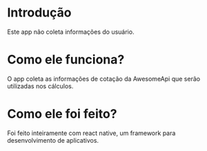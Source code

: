 <h1>Introdução</h1>
Este app não coleta informações do usuário.

<h1>Como ele funciona?</h1>
O app coleta as informações de cotação da AwesomeApi que serão utilizadas nos cálculos.

<h1>Como ele foi feito?</h1>
Foi feito inteiramente com react native, um framework para desenvolvimento de aplicativos.
